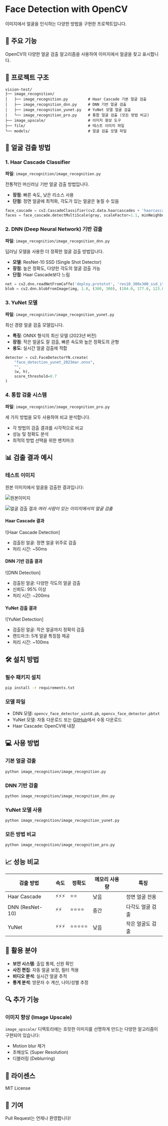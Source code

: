 # Face Detection with OpenCV

이미지에서 얼굴을 인식하는 다양한 방법을 구현한 프로젝트입니다.

## 🚀 주요 기능

OpenCV의 다양한 얼굴 검출 알고리즘을 사용하여 이미지에서 얼굴을 찾고 표시합니다.

## 📁 프로젝트 구조

```
vision-test/
├── image_recognition/
│   ├── image_recognition.py         # Haar Cascade 기본 얼굴 검출
│   ├── image_recognition_dnn.py     # DNN 기반 얼굴 검출
│   ├── image_recognition_yunet.py   # YuNet 모델 얼굴 검출
│   └── image_recognition_pro.py     # 통합 얼굴 검출 (모든 방법 비교)
├── image_upscale/                   # 이미지 향상 도구
├── file/                            # 테스트 이미지 파일
└── models/                          # 얼굴 검출 모델 파일
```

## 🔧 얼굴 검출 방법

### 1. Haar Cascade Classifier
**파일**: `image_recognition/image_recognition.py`

전통적인 머신러닝 기반 얼굴 검출 방법입니다.
- **장점**: 빠른 속도, 낮은 리소스 사용
- **단점**: 정면 얼굴에 최적화, 각도가 있는 얼굴은 놓칠 수 있음

```python
face_cascade = cv2.CascadeClassifier(cv2.data.haarcascades + 'haarcascade_frontalface_default.xml')
faces = face_cascade.detectMultiScale(gray, scaleFactor=1.1, minNeighbors=4)
```

### 2. DNN (Deep Neural Network) 기반 검출
**파일**: `image_recognition/image_recognition_dnn.py`

딥러닝 모델을 사용한 더 정확한 얼굴 검출 방법입니다.
- **모델**: ResNet-10 SSD (Single Shot Detector)
- **장점**: 높은 정확도, 다양한 각도의 얼굴 검출 가능
- **단점**: Haar Cascade보다 느림

```python
net = cv2.dnn.readNetFromCaffe('deploy.prototxt', 'res10_300x300_ssd_iter_140000.caffemodel')
blob = cv2.dnn.blobFromImage(img, 1.0, (300, 300), (104.0, 177.0, 123.0))
```

### 3. YuNet 모델
**파일**: `image_recognition/image_recognition_yunet.py`

최신 경량 얼굴 검출 모델입니다.
- **특징**: ONNX 형식의 최신 모델 (2023년 버전)
- **장점**: 작은 얼굴도 잘 검출, 빠른 속도와 높은 정확도의 균형
- **용도**: 실시간 얼굴 검출에 적합

```python
detector = cv2.FaceDetectorYN.create(
    "face_detection_yunet_2023mar.onnx",
    "",
    (w, h),
    score_threshold=0.7
)
```

### 4. 통합 검출 시스템
**파일**: `image_recognition/image_recognition_pro.py`

세 가지 방법을 모두 사용하여 비교 분석합니다.
- 각 방법의 검출 결과를 시각적으로 비교
- 성능 및 정확도 분석
- 최적의 방법 선택을 위한 벤치마크

## 📊 검출 결과 예시

### 테스트 이미지
원본 이미지에서 얼굴을 검출한 결과입니다:

![원본이미지](file/soccer.png)

![얼굴 검출 결과](file/result.png)
*여러 사람이 있는 이미지에서의 얼굴 검출*



#### Haar Cascade 결과
![Haar Cascade Detection]
- 검출된 얼굴: 정면 얼굴 위주로 검출
- 처리 시간: ~50ms

#### DNN 기반 검출 결과  
![DNN Detection]
- 검출된 얼굴: 다양한 각도의 얼굴 검출
- 신뢰도: 95% 이상
- 처리 시간: ~200ms

#### YuNet 검출 결과
![YuNet Detection]
- 검출된 얼굴: 작은 얼굴까지 정확히 검출
- 랜드마크: 5개 얼굴 특징점 제공
- 처리 시간: ~100ms

## 🛠 설치 방법

### 필수 패키지 설치
```bash
pip install -r requirements.txt
```

### 모델 파일
- DNN 모델: `opencv_face_detector_uint8.pb`, `opencv_face_detector.pbtxt`
- YuNet 모델: 자동 다운로드 또는 [GitHub](https://github.com/opencv/opencv_zoo)에서 수동 다운로드
- Haar Cascade: OpenCV에 내장

## 💻 사용 방법

### 기본 얼굴 검출
```bash
python image_recognition/image_recognition.py
```

### DNN 기반 검출
```bash
python image_recognition/image_recognition_dnn.py
```

### YuNet 모델 사용
```bash
python image_recognition/image_recognition_yunet.py
```

### 모든 방법 비교
```bash
python image_recognition/image_recognition_pro.py
```

## 📈 성능 비교

| 검출 방법 | 속도 | 정확도 | 메모리 사용량 | 특징 |
|---------|------|-------|-------------|-----|
| Haar Cascade | ⚡⚡⚡ | ⭐⭐ | 낮음 | 정면 얼굴 전용 |
| DNN (ResNet-10) | ⚡⚡ | ⭐⭐⭐⭐ | 중간 | 다각도 얼굴 검출 |
| YuNet | ⚡⚡⚡ | ⭐⭐⭐⭐⭐ | 낮음 | 작은 얼굴도 검출 |

## 🎯 활용 분야

- **보안 시스템**: 출입 통제, 신원 확인
- **사진 편집**: 자동 얼굴 보정, 필터 적용
- **비디오 분석**: 실시간 얼굴 추적
- **통계 분석**: 방문자 수 계산, 나이/성별 추정

## 🔍 추가 기능

### 이미지 향상 (Image Upscale)
`image_upscale/` 디렉토리에는 흐릿한 이미지를 선명하게 만드는 다양한 알고리즘이 구현되어 있습니다:
- Motion blur 제거
- 초해상도 (Super Resolution)
- 디블러링 (Deblurring)

## 📝 라이센스

MIT License

## 🤝 기여

Pull Request는 언제나 환영합니다!